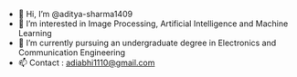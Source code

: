 - 👋 Hi, I’m @aditya-sharma1409
- 👀 I’m interested in  Image Processing, Artificial Intelligence and Machine Learning
- 🌱 I’m currently pursuing an undergraduate degree in Electronics and Communication Engineering
- 📫 Contact : adiabhi1110@gmail.com

<!---ni 
aditya-sharma1409/aditya-sharma1409 is a ✨ special ✨ repository because its `README.md` (this file) appears on your GitHub profile.
You can click the Preview link to take a look at your changes.
--->
